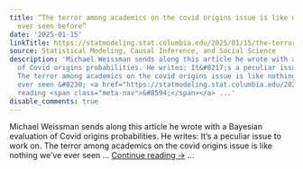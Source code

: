 ```yaml
---
title: “The terror among academics on the covid origins issue is like nothing we’ve
  ever seen before”
date: '2025-01-15'
linkTitle: https://statmodeling.stat.columbia.edu/2025/01/15/the-terror-among-academics-on-the-covid-origins-issue-is-like-nothing-weve-ever-seen-before/
source: Statistical Modeling, Causal Inference, and Social Science
description: 'Michael Weissman sends along this article he wrote with a Bayesian evaluation
  of Covid origins probabilities. He writes: It&#8217;s a peculiar issue to work on.
  The terror among academics on the covid origins issue is like nothing we&#8217;ve
  ever seen &#8230; <a href="https://statmodeling.stat.columbia.edu/2025/01/15/the-terror-among-academics-on-the-covid-origins-issue-is-like-nothing-weve-ever-seen-before/">Continue
  reading <span class="meta-nav">&#8594;</span></a> ...'
disable_comments: true
---
```

Michael Weissman sends along this article he wrote with a Bayesian evaluation of Covid origins probabilities. He writes: It&#8217;s a peculiar issue to work on. The terror among academics on the covid origins issue is like nothing we&#8217;ve ever seen &#8230; <a href="https://statmodeling.stat.columbia.edu/2025/01/15/the-terror-among-academics-on-the-covid-origins-issue-is-like-nothing-weve-ever-seen-before/">Continue reading <span class="meta-nav">&#8594;</span></a> ...